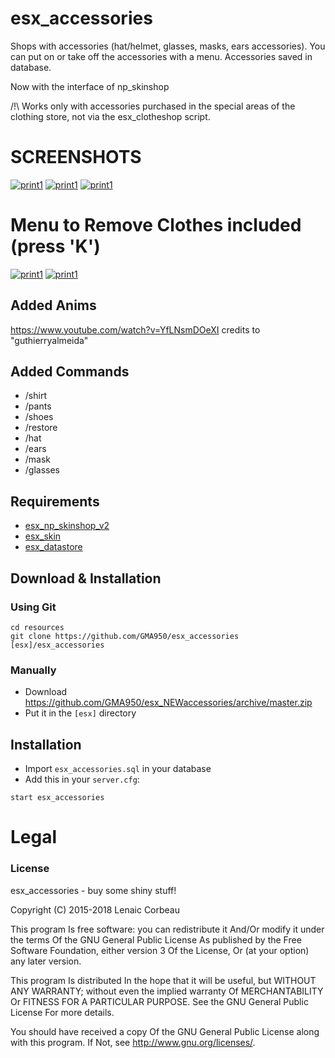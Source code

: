 # esx_accessories

Shops with accessories (hat/helmet, glasses, masks, ears accessories). You can put on or take off the accessories with a menu. Accessories saved in database.

Now with the interface of np_skinshop

/!\ Works only with accessories purchased in the special areas of the clothing store, not via the esx_clotheshop script.

# SCREENSHOTS

[![print1](https://i.imgur.com/7vcyxhx.jpg)](https://i.imgur.com/7vcyxhx.jpg)
[![print1](https://i.imgur.com/vrpzCUp.jpg)](https://i.imgur.com/vrpzCUp.jpg)
[![print1](https://i.imgur.com/Nf2sBaC.jpg)](https://i.imgur.com/Nf2sBaC.jpg)

# Menu to Remove Clothes included (press 'K')

[![print1](https://i.imgur.com/Oufa50v.jpg)](https://i.imgur.com/Oufa50v.jpg)
[![print1](https://i.imgur.com/CcHHCKK.jpg)](https://i.imgur.com/CcHHCKK.jpg)

## Added Anims 
https://www.youtube.com/watch?v=YfLNsmDOeXI
credits to "guthierryalmeida"

## Added Commands

- /shirt
- /pants
- /shoes
- /restore
- /hat
- /ears
- /mask
- /glasses


## Requirements
- [esx_np_skinshop_v2](https://github.com/GMA950/esx_np_skinshop_v2)
- [esx_skin](https://github.com/ESX-Org/esx_skin)
- [esx_datastore](https://github.com/ESX-Org/esx_datastore)

## Download & Installation

### Using Git
```
cd resources
git clone https://github.com/GMA950/esx_accessories [esx]/esx_accessories
```

### Manually
- Download https://github.com/GMA950/esx_NEWaccessories/archive/master.zip
- Put it in the `[esx]` directory

## Installation
- Import `esx_accessories.sql` in your database
- Add this in your `server.cfg`:

```
start esx_accessories
```

# Legal
### License
esx_accessories - buy some shiny stuff!

Copyright (C) 2015-2018 Lenaic Corbeau

This program Is free software: you can redistribute it And/Or modify it under the terms Of the GNU General Public License As published by the Free Software Foundation, either version 3 Of the License, Or (at your option) any later version.

This program Is distributed In the hope that it will be useful, but WITHOUT ANY WARRANTY; without even the implied warranty Of MERCHANTABILITY Or FITNESS FOR A PARTICULAR PURPOSE. See the GNU General Public License For more details.

You should have received a copy Of the GNU General Public License along with this program. If Not, see http://www.gnu.org/licenses/.
